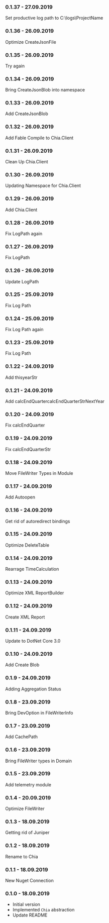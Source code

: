 ### 0.1.37 - 27.09.2019
Set productive log path to C:\logs\ProjectName
### 0.1.36 - 26.09.2019
Optimize CreateJsonFile
### 0.1.35 - 26.09.2019
Try again
### 0.1.34 - 26.09.2019
Bring CreateJsonBlob into namespace
### 0.1.33 - 26.09.2019
Add CreateJsonBlob
### 0.1.32 - 26.09.2019
Add Fable Compile to Chia.Client
### 0.1.31 - 26.09.2019
Clean Up Chia.Client
### 0.1.30 - 26.09.2019
Updating Namespace for Chia.Client
### 0.1.29 - 26.09.2019
Add Chia.Client
### 0.1.28 - 26.09.2019
Fix LogPath again
### 0.1.27 - 26.09.2019
Fix LogPath
### 0.1.26 - 26.09.2019
Update LogPath
### 0.1.25 - 25.09.2019
Fix Log Path
### 0.1.24 - 25.09.2019
Fix Log Path again
### 0.1.23 - 25.09.2019
Fix Log Path
### 0.1.22 - 24.09.2019
Add thisyearStr
### 0.1.21 - 24.09.2019
Add calcEndQuartercalcEndQuarterStrNextYear
### 0.1.20 - 24.09.2019
Fix calcEndQuarter
### 0.1.19 - 24.09.2019
Fix calcEndQuarterStr
### 0.1.18 - 24.09.2019
Move FileWriter Types in Module
### 0.1.17 - 24.09.2019
Add Autoopen
### 0.1.16 - 24.09.2019
Get rid of autoredirect bindings
### 0.1.15 - 24.09.2019
Optimize DeleteTable
### 0.1.14 - 24.09.2019
Rearrage TimeCalculation
### 0.1.13 - 24.09.2019
Optimize XML ReportBuilder
### 0.1.12 - 24.09.2019
Create XML Report
### 0.1.11 - 24.09.2019
Update to DotNet Core 3.0
### 0.1.10 - 24.09.2019
Add Create Blob
### 0.1.9 - 24.09.2019
Adding Aggregation Status
### 0.1.8 - 23.09.2019
Bring DevOption in FileWriterInfo
### 0.1.7 - 23.09.2019
Add CachePath
### 0.1.6 - 23.09.2019
Bring FileWriter types in Domain
### 0.1.5 - 23.09.2019
Add telemetry module
### 0.1.4 - 20.09.2019
Optimize FileWriter
### 0.1.3 - 18.09.2019
Getting rid of Juniper
### 0.1.2 - 18.09.2019
Rename to Chia
### 0.1.1 - 18.09.2019
New Nuget Connection
### 0.1.0 - 18.09.2019
* Initial version
* Implemented `Chia` abstraction
* Update README
